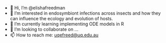 - 👋 Hi, I’m @elishafreedman
- 👀 I’m interested in endosymbiont infections across insects and how they can influence the ecology and evolution of hosts. 
- 🌱 I’m currently learning implementing ODE models in R
- 💞️ I’m looking to collaborate on ...
- 📫 How to reach me: uqefreed@uq.edu.au

<!---
elishafreedman/elishafreedman is a ✨ special ✨ repository because its `README.md` (this file) appears on your GitHub profile.
You can click the Preview link to take a look at your changes.
--->
